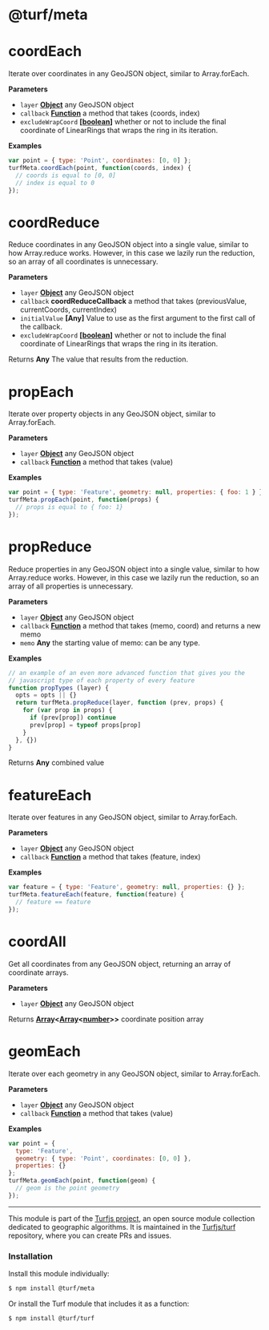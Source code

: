 # @turf/meta

# coordEach

Iterate over coordinates in any GeoJSON object, similar to
Array.forEach.

**Parameters**

-   `layer` **[Object](https://developer.mozilla.org/en-US/docs/Web/JavaScript/Reference/Global_Objects/Object)** any GeoJSON object
-   `callback` **[Function](https://developer.mozilla.org/en-US/docs/Web/JavaScript/Reference/Statements/function)** a method that takes (coords, index)
-   `excludeWrapCoord` **\[[boolean](https://developer.mozilla.org/en-US/docs/Web/JavaScript/Reference/Global_Objects/Boolean)]** whether or not to include
    the final coordinate of LinearRings that wraps the ring in its iteration.

**Examples**

```javascript
var point = { type: 'Point', coordinates: [0, 0] };
turfMeta.coordEach(point, function(coords, index) {
  // coords is equal to [0, 0]
  // index is equal to 0
});
```

# coordReduce

Reduce coordinates in any GeoJSON object into a single value,
similar to how Array.reduce works. However, in this case we lazily run
the reduction, so an array of all coordinates is unnecessary.

**Parameters**

-   `layer` **[Object](https://developer.mozilla.org/en-US/docs/Web/JavaScript/Reference/Global_Objects/Object)** any GeoJSON object
-   `callback` **coordReduceCallback** a method that takes (previousValue, currentCoords, currentIndex)
-   `initialValue` **\[Any]** Value to use as the first argument to the first call of the callback.
-   `excludeWrapCoord` **\[[boolean](https://developer.mozilla.org/en-US/docs/Web/JavaScript/Reference/Global_Objects/Boolean)]** whether or not to include
    the final coordinate of LinearRings that wraps the ring in its iteration.

Returns **Any** The value that results from the reduction.

# propEach

Iterate over property objects in any GeoJSON object, similar to
Array.forEach.

**Parameters**

-   `layer` **[Object](https://developer.mozilla.org/en-US/docs/Web/JavaScript/Reference/Global_Objects/Object)** any GeoJSON object
-   `callback` **[Function](https://developer.mozilla.org/en-US/docs/Web/JavaScript/Reference/Statements/function)** a method that takes (value)

**Examples**

```javascript
var point = { type: 'Feature', geometry: null, properties: { foo: 1 } };
turfMeta.propEach(point, function(props) {
  // props is equal to { foo: 1}
});
```

# propReduce

Reduce properties in any GeoJSON object into a single value,
similar to how Array.reduce works. However, in this case we lazily run
the reduction, so an array of all properties is unnecessary.

**Parameters**

-   `layer` **[Object](https://developer.mozilla.org/en-US/docs/Web/JavaScript/Reference/Global_Objects/Object)** any GeoJSON object
-   `callback` **[Function](https://developer.mozilla.org/en-US/docs/Web/JavaScript/Reference/Statements/function)** a method that takes (memo, coord) and returns
    a new memo
-   `memo` **Any** the starting value of memo: can be any type.

**Examples**

```javascript
// an example of an even more advanced function that gives you the
// javascript type of each property of every feature
function propTypes (layer) {
  opts = opts || {}
  return turfMeta.propReduce(layer, function (prev, props) {
    for (var prop in props) {
      if (prev[prop]) continue
      prev[prop] = typeof props[prop]
    }
  }, {})
}
```

Returns **Any** combined value

# featureEach

Iterate over features in any GeoJSON object, similar to
Array.forEach.

**Parameters**

-   `layer` **[Object](https://developer.mozilla.org/en-US/docs/Web/JavaScript/Reference/Global_Objects/Object)** any GeoJSON object
-   `callback` **[Function](https://developer.mozilla.org/en-US/docs/Web/JavaScript/Reference/Statements/function)** a method that takes (feature, index)

**Examples**

```javascript
var feature = { type: 'Feature', geometry: null, properties: {} };
turfMeta.featureEach(feature, function(feature) {
  // feature == feature
});
```

# coordAll

Get all coordinates from any GeoJSON object, returning an array of coordinate
arrays.

**Parameters**

-   `layer` **[Object](https://developer.mozilla.org/en-US/docs/Web/JavaScript/Reference/Global_Objects/Object)** any GeoJSON object

Returns **[Array](https://developer.mozilla.org/en-US/docs/Web/JavaScript/Reference/Global_Objects/Array)&lt;[Array](https://developer.mozilla.org/en-US/docs/Web/JavaScript/Reference/Global_Objects/Array)&lt;[number](https://developer.mozilla.org/en-US/docs/Web/JavaScript/Reference/Global_Objects/Number)>>** coordinate position array

# geomEach

Iterate over each geometry in any GeoJSON object, similar to
Array.forEach.

**Parameters**

-   `layer` **[Object](https://developer.mozilla.org/en-US/docs/Web/JavaScript/Reference/Global_Objects/Object)** any GeoJSON object
-   `callback` **[Function](https://developer.mozilla.org/en-US/docs/Web/JavaScript/Reference/Statements/function)** a method that takes (value)

**Examples**

```javascript
var point = {
  type: 'Feature',
  geometry: { type: 'Point', coordinates: [0, 0] },
  properties: {}
};
turfMeta.geomEach(point, function(geom) {
  // geom is the point geometry
});
```

<!-- This file is automatically generated. Please don't edit it directly:
if you find an error, edit the source file (likely index.js), and re-run
./scripts/generate-readmes in the turf project. -->

---

This module is part of the [Turfjs project](http://turfjs.org/), an open source
module collection dedicated to geographic algorithms. It is maintained in the
[Turfjs/turf](https://github.com/Turfjs/turf) repository, where you can create
PRs and issues.

### Installation

Install this module individually:

```sh
$ npm install @turf/meta
```

Or install the Turf module that includes it as a function:

```sh
$ npm install @turf/turf
```
